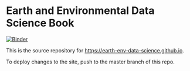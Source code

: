 # Earth and Environmental Data Science Book

[![Binder](https://img.shields.io/static/v1.svg?logo=Jupyter&label=Pangeo+Binder&message=GCP+us-central1&color=blue)](https://binder.pangeo.io/v2/gh/earth-env-data-science/earth-env-data-science-book/master)

This is the source repository for <https://earth-env-data-science.github.io>.

To deploy changes to the site, push to the master branch of this repo.
